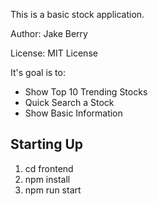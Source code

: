 This is a basic stock application.

Author: Jake Berry

License: MIT License

It's goal is to:

- Show Top 10 Trending Stocks
- Quick Search a Stock
- Show Basic Information

## Starting Up

1. cd frontend
2. npm install
3. npm run start
